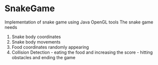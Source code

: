# SnakeGame
Implementation of snake game using Java OpenGL tools
The snake game needs
  1. Snake body coordinates
  2. Snake body movements
  3. Food coordinates randomly appearing
  4. Collision Detection
    - eating the food and increasing the score
    - hitting obstacles and ending the game

    
